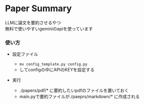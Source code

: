 # Paper Summary
LLMに論文を要約させるやつ  
無料で使いやすいgeminiのapiを使っています  

### 使い方
- 設定ファイル
    - `mv config_template.py config.py`
    - してconfigの中にAPIのKEYを設定する

- 実行
    - ./papers/pdf/* に要約したいpdfのファイルを置いておく
    - main.pyで要約ファイルが./paeprs/markdown/* に作成される
